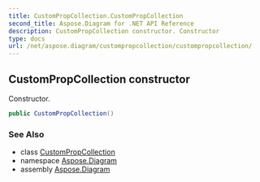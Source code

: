 ```yaml
---
title: CustomPropCollection.CustomPropCollection
second_title: Aspose.Diagram for .NET API Reference
description: CustomPropCollection constructor. Constructor
type: docs
url: /net/aspose.diagram/custompropcollection/custompropcollection/
---
```

## CustomPropCollection constructor

Constructor.

```csharp
public CustomPropCollection()
```

### See Also

* class [CustomPropCollection](../)
* namespace [Aspose.Diagram](../../custompropcollection/)
* assembly [Aspose.Diagram](../../../)


